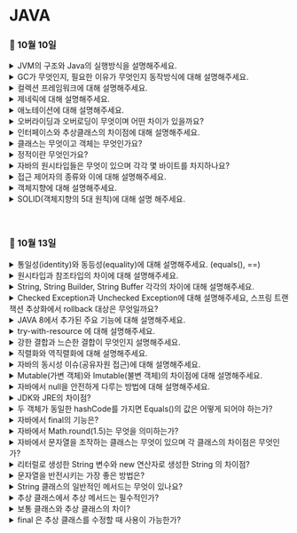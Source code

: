 # JAVA

### 🐾 10월 10일 

<details>
    <summary>JVM의 구조와 Java의 실행방식을 설명해주세요.</summary>
</details>

<details>
    <summary>GC가 무엇인지, 필요한 이유가 무엇인지 동작방식에 대해 설명해주세요.</summary>
</details>

<details>
    <summary>컬렉션 프레임워크에 대해 설명해주세요.</summary>
</details>

<details>
    <summary>제네릭에 대해 설명해주세요.</summary>
</details>

<details>
    <summary>애노테이션에 대해 설명해주세요.</summary>
</details>

<details>
    <summary>오버라이딩과 오버로딩이 무엇이며 어떤 차이가 있을까요?</summary>
</details>

<details>
    <summary>인터페이스와 추상클래스의 차이점에 대해 설명해주세요.</summary>
</details>

<details>
    <summary>클래스는 무엇이고 객체는 무엇인가요?</summary>
</details>

<details>
    <summary>정적이란 무엇인가요?</summary>
</details>

<details>
    <summary>자바의 원시타입들은 무엇이 있으며 각각 몇 바이트를 차지하나요?</summary>
</details>

<details>
    <summary>접근 제어자의 종류와 이에 대해 설명해주세요.</summary>
</details>

<details>
    <summary>객체지향에 대해 설명해주세요.</summary>
</details>

<details>
    <summary>SOLID(객체지향의 5대 원칙)에 대해 설명 해주세요.</summary>
</details>
<br/>
<br/>

### 🐾 10월 13일


<details>
    <summary>통일성(identity)와 동등성(equality)에 대해 설명해주세요. (equals(), ==)</summary>
</details>

<details>
    <summary>원시타입과 참조타입의 차이에 대해 설명해주세요.</summary>
</details>

<details>
    <summary>String, String Builder, String Buffer 각각의 차이에 대해 설명해주세요.</summary>
</details>

<details>
    <summary>Checked Exception과 Unchecked Exception에 대해 설명해주세요, 스프링 트랜잭션 추상화에서 rollback 대상은 무엇일까요?</summary>
</details>

<details>
    <summary>JAVA 8에서 추가된 주요 기능에 대해 설명해주세요.</summary>
</details>

<details>
    <summary>try-with-resource 에 대해 설명해주세요.</summary>
</details>

<details>
    <summary>강한 결합과 느슨한 결합이 무엇인지 설명해주세요.</summary>
</details>

<details>
    <summary>직렬화와 역직렬화에 대해 설명해주세요.</summary>
</details>

<details>
    <summary>자바의 동시성 이슈(공유자원 접근)에 대해 설명해주세요.</summary>
</details>

<details>
    <summary>Mutable(가변 객체)와 Imutable(불변 객체)의 차이점에 대해 설명해주세요.</summary>
</details>

<details>
    <summary>자바에서 null을 안전하게 다루는 방법에 대해 설명해주세요.</summary>
</details>

<details>
    <summary>JDK와 JRE의 차이점?</summary>
</details>

<details>
    <summary>두 객체가 동일한 hashCode를 가지면 Equals()의 값은 어떻게 되어야 하는가?</summary>
</details>

<details>
    <summary>자바에서 final의 기능은?</summary>
</details>

<details>
    <summary>자바에서 Math.round(1.5)는 무엇을 의미하는가?</summary>
</details>

<details>
    <summary>자바에서 문자열을 조작하는 클래스는 무엇이 있으며 각 클래스의 차이점은 무엇인가?</summary>
</details>

<details>
    <summary>리터럴로 생성한 String 변수와 new 연산자로 생성한 String 의 차이점?</summary>
</details>

<details>
    <summary>문자열을 반전시키는 가장 좋은 방법은?</summary>
</details>

<details>
    <summary>String 클래스의 일반적인 메서드는 무엇이 있나요?</summary>
</details>

<details>
    <summary>추상 클래스에서 추상 메서드는 필수적인가?</summary>
</details>

<details>
    <summary>보통 클래스와 추상 클래스의 차이?</summary>
</details>

<details>
    <summary>final 은 추상 클래스를 수정할 때 사용이 가능한가?</summary>
</details>

<br/>
<br/>
